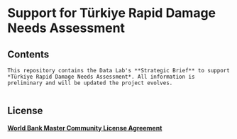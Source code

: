 # Support for Türkiye Rapid Damage Needs Assessment

## Contents

```{warning}
This repository contains the Data Lab's **Strategic Brief** to support *Türkiye Rapid Damage Needs Assessment*. All information is preliminary and will be updated the project evolves.
```

```{tableofcontents}
```

## License

[**World Bank Master Community License Agreement**](LICENSE.md)
